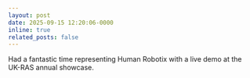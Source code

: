```yaml
---
layout: post
date: 2025-09-15 12:20:06-0000
inline: true
related_posts: false
---
```


Had a fantastic time representing Human Robotix with a live demo at the UK-RAS annual showcase.